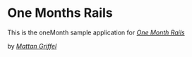 # One Months Rails 

This is the oneMonth sample application for 
[*One Month Rails*](http://oneMonthRails.com)

by [*Mattan Griffel*](www.mattangriffel.com)
